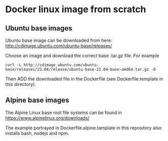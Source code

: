 # Docker linux image from scratch

## Ubuntu base images

Ubuntu base image can be downloaded from here: http://cdimage.ubuntu.com/ubuntu-base/releases/

Choose an image and download the correct base .tar.gz file. For example

```
curl -L http://cdimage.ubuntu.com/ubuntu-base/releases/22.04/release/ubuntu-base-22.04-base-amd64.tar.gz -O
```

Then ADD the downloaded file in the Dockerfile (see Dockerfile.template in this directory).

## Alpine base images

The Alpine Linux base root file systems can be found in https://www.alpinelinux.org/downloads/

The example portrayed in Dockerfile.alpine.tamplate in this repository also installs bash, nodejs and npm.
